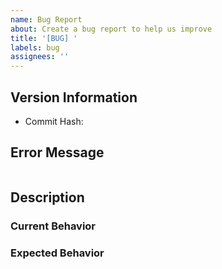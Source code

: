 ```yaml
---
name: Bug Report
about: Create a bug report to help us improve
title: '[BUG] '
labels: bug
assignees: ''
---
```


## Version Information
- Commit Hash: <!-- e.g. abc123def456 -->

## Error Message
<!-- Paste your error message in markdown -->
```

```

## Description


### Current Behavior
<!-- Describe what actually happened -->

### Expected Behavior
<!-- Describe what you expected to happen -->
